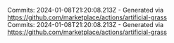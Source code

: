 Commits: 2024-01-08T21:20:08.213Z - Generated via https://github.com/marketplace/actions/artificial-grass
<br>
Commits: 2024-01-08T21:20:08.213Z - Generated via https://github.com/marketplace/actions/artificial-grass
<br>
